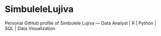 # SimbuleleLujiva
Personal GitHub profile of Simbulele Lujiva — Data Analyst | R | Python | SQL | Data Visualization
